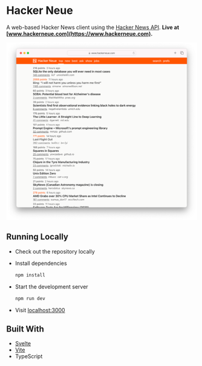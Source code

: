 # Hacker Neue

A web-based Hacker News client using the [Hacker News API](https://github.com/HackerNews/API). **Live at [www.hackerneue.com](https://www.hackerneue.com).**

![Screenshot of Hacker Neue running in a browser](./screenshot.png)

## Running Locally

* Check out the repository locally

* Install dependencies

  ```sh
  npm install
  ```

* Start the development server

  ```sh
  npm run dev
  ```

* Visit [localhost:3000](http://localhost:3000)

## Built With

* [Svelte](https://svelte.dev)
* [Vite](https://vitejs.dev)
* TypeScript
